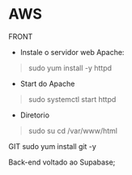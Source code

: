 
# AWS
FRONT
- Instale o servidor web Apache: 
> sudo yum install -y httpd
- Start do Apache
> sudo systemctl start httpd
- Diretorio
> sudo su
> cd /var/www/html

GIT
sudo yum install git -y

Back-end voltado ao Supabase;
